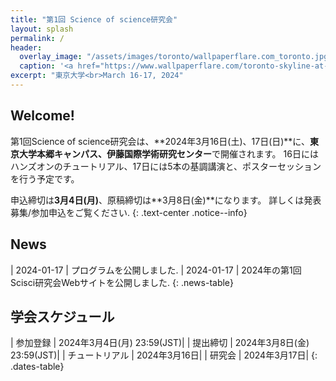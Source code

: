 ```yaml
---
title: "第1回 Science of science研究会"
layout: splash
permalink: /
header:
  overlay_image: "/assets/images/toronto/wallpaperflare.com_toronto.jpg"
  caption: '<a href="https://www.wallpaperflare.com/toronto-skyline-at-night-images-android-wallpapers-for-your-desktop-or-phone-3840×2160-wallpaper-bnmtd" target="_blank">Photo @ Wallpaper Flare</a>'
excerpt: "東京大学<br>March 16-17, 2024"
---
```


## Welcome!

第1回Science of science研究会は、**2024年3月16日(土)、17日(日)**に、**東京大学本郷キャンパス、伊藤国際学術研究センター**で開催されます。
16日にはハンズオンのチュートリアル、17日には5本の基調講演と、ポスターセッションを行う予定です。


申込締切は**3月4日(月)**、原稿締切は**3月8日(金)**になります。
詳しくは発表募集/参加申込をご覧ください.
{: .text-center .notice--info}

## News

<style>
.news-table { font-size: .8em; table-layout: fixed; }
.news-table tr td:nth-child(1) { font-weight: bold; width: 10em; }
</style>

| 2024-01-17 | プログラムを公開しました.
| 2024-01-17 | 2024年の第1回Scisci研究会Webサイトを公開しました.
{: .news-table}

## 学会スケジュール

<style>
.dates-table { font-size: .8em; }
.dates-table tr td:nth-child(1) { width: 10em; }
.dates-table del { color: #888; }
</style>

| 参加登録 | 2024年3月4日(月) 23:59(JST)|
| 提出締切 | 2024年3月8日(金) 23:59(JST)|
| チュートリアル | 2024年3月16日|
| 研究会 | 2024年3月17日|
{: .dates-table}
